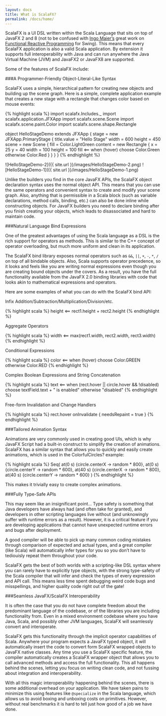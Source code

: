 ```yaml
---
layout: docs
title: What is ScalaFX?
permalink: /docs/home/
---
```


ScalaFX is a UI DSL written within the Scala Language that sits on top of JavaFX 2 and 8 (not to be confused with [Ingo Maier’s](http://people.epfl.ch/ingo.maier) great work on [Functional Reactive Programming](http://lamp.epfl.ch/~imaier/pub/DeprecatingObserversTR2010.pdf) for Swing). 
This means that every ScalaFX application is also a valid Scala application. By extension it supports full interoperability with Java and can run anywhere the Java Virtual Machine (JVM) and JavaFX2 or JavaFX8 are supported.

Some of the features of ScalaFX include:

###A Programmer-Friendly Object-Literal-Like Syntax

ScalaFX uses a simple, hierarchical pattern for creating new objects and building up the scene graph. Here is a simple, complete application example that creates a new stage with a rectangle that changes color based on mouse events:

{% highlight scala %}
import scalafx.Includes._
import scalafx.application.JFXApp
import scalafx.scene.Scene
import scalafx.scene.paint.Color
import scalafx.scene.shape.Rectangle

object HelloStageDemo extends JFXApp {
  stage = new JFXApp.PrimaryStage {
    title.value = "Hello Stage"
    width = 600
    height = 450
    scene = new Scene {
      fill = Color.LightGreen
      content = new Rectangle {
        x = 25
        y = 40
        width = 100
        height = 100
        fill <== when (hover) choose Color.Green otherwise Color.Red
      }
    }
  }
}
{% endhighlight %}

![HelloStageDemo-2]({{ site.url }}/images/HelloStageDemo-2.png) ![HelloStageDemo-1]({{ site.url }}/images/HelloStageDemo-1.png) 

Unlike the builders you find in the core JavaFX APIs, the ScalaFX object declaration syntax uses the normal object API. This means that you can use the same operators and convenient syntax to create and modify your scene graph. Also, anything that is permissible in a Scala block (such as variable declarations, method calls, binding, etc.) can also be done inline while constructing objects. For JavaFX builders you need to declare binding after you finish creating your objects, which leads to disassociated and hard to maintain code.

###Natural Language Bind Expressions

One of the greatest advantages of using the Scala language as a DSL is the rich support for operators as methods. This is similar to the C++ concept of operator overloading, but much more uniform and clean in its application.

The ScalaFX bind library exposes normal operators such as `&&`, `||`, `+`, `-`, `*`, `/` on top of all bindable objects. Also, Scala supports operator precedence, so it looks and feels like you are writing normal expressions even though you are creating bound objects under the covers. As a result, you have the full functionality available from the JavaFX 2.0 binding libraries with code that looks akin to mathematical expressions and operators.

Here are some examples of what you can do with the ScalaFX bind API:

Infix Addition/Subtraction/Multiplication/Division/etc.

{% highlight scala %}
height <== rect1.height + rect2.height
{% endhighlight %}

Aggregate Operators

{% highlight scala %}
width <== max(rect1.width, rect2.width, rect3.width)
{% endhighlight %}

Conditional Expressions

{% highlight scala %}
color <== when (hover) choose Color.GREEN otherwise Color.RED
{% endhighlight %}

Complex Boolean Expressions and String Concatenation

{% highlight scala %}
text <== when (rect.hover || circle.hover && !disabled) 
           choose textField.text + " is enabled" 
           otherwise "disabled"
{% endhighlight %}

Free-form Invalidation and Change Handlers

{% highlight scala %}
rect.hover onInvalidate {
  needsRepaint = true
}
{% endhighlight %}

###Tailored Animation Syntax

Animations are very commonly used in creating good UIs, which is why JavaFX Script had a built-in construct to simplify the creation of animations. ScalaFX has a similar syntax that allows you to quickly and easily create animations, which is used in the ColorfulCircles? example:

{% highlight scala %}
Seq(
  at(0 s) {circle.centerX -> random * 800},
  at(0 s) {circle.centerY -> random * 600},
  at(40 s) {circle.centerX -> random * 800},
  at(40 s) {circle.centerY -> random * 600}
)
{% endhighlight %}

This makes it trivially easy to create complex animations.

###Fully Type-Safe APIs

This may seem like an insignificant point… Type safety is something that Java developers have always had (and often take for granted), and developers in other scripting languages live without (and unknowingly suffer with runtime errors as a result). However, it is a critical feature if you are developing applications that cannot have unexpected runtime errors and bugs after deployment.

A good compiler will be able to pick up many common coding mistakes through comparison of expected and actual types, and a great compiler (like Scala) will automatically infer types for you so you don’t have to tediouisly repeat them throughout your code.

ScalaFX gets the best of both worlds with a scripting-like DSL syntax where you can rarely have to explicitly type objects, with the strong type-safety of the Scala compiler that will infer and check the types of every expression and API call. This means less time spent debugging weird code bugs and misspellings, and higher quality code right out of the gate!

###Seamless JavaFX/ScalaFX Interoperability

It is often the case that you do not have complete freedom about the predominant language of the codebase, or of the libraries you are including functionality from. Even in a mixed environment codebase where you have Java, Scala, and possibly other JVM languages, ScalaFX will seamlessly convert and interoperate.

ScalaFX gets this functionality through the implicit operator capabilities of Scala. Anywhere your program expects a JavaFX typed object, it will automatically insert the code to convert form ScalaFX wrapped objects to JavaFX native classes. Any time you use a ScalaFX specific feature, the compiler automatically creates a ScalaFX wrapper object that allows you to call advanced methods and access the full functionality. This all happens behind the scenes, letting you focus on writing clean code, and not fussing about integration and interoperability.

With all this magic interoperability happening behind the scenes, there is some additional overhead on your application. We have taken pains to minimize this using features like `@specialize` in the Scala language, which allows us to avoid boxing and unboxing costs on primitives. However, without real benchmarks it is hard to tell just how good of a job we have done.